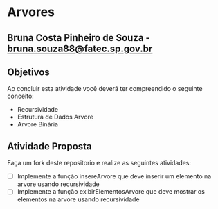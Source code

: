 # Arvores

Bruna Costa Pinheiro de Souza - bruna.souza88@fatec.sp.gov.br
---

## Objetivos

Ao concluir esta atividade você deverá ter compreendido o seguinte conceito:
* Recursividade
* Estrutura de Dados Arvore
* Arvore Binária


## Atividade Proposta

Faça um fork deste repositorio e realize as seguintes atividades: 

- [ ] Implemente a função insereArvore que deve inserir um elemento na arvore usando recursividade
- [ ] Implemente a função exibirElementosArvore que deve mostrar os elementos na arvore usando recursividade
